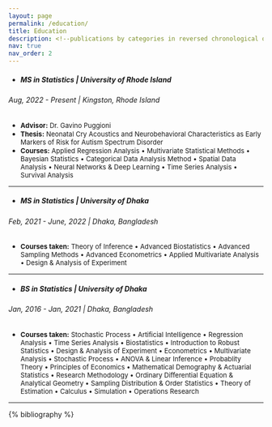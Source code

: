 ```yaml
---
layout: page
permalink: /education/
title: Education
description: <!--publications by categories in reversed chronological order. generated by jekyll-scholar.-->
nav: true
nav_order: 2
---
```


- ##### MS in Statistics | University of Rhode Island
###### Aug, 2022 - Present | Kingston, Rhode Island

   - <font size="2"><strong>Advisor:</strong> Dr. Gavino Puggioni</font> 
   - <font size="2"><strong>Thesis:</strong> Neonatal Cry Acoustics and Neurobehavioral Characteristics as Early Markers of Risk for Autism
Spectrum Disorder</font>
   - <font size="2"><strong>Courses:</strong> Applied Regression Analysis • Multivariate Statistical Methods • Bayesian Statistics •
Categorical Data Analysis Method • Spatial Data Analysis • Neural Networks & Deep Learning • Time
Series Analysis • Survival Analysis</font>   
   ---    

- ##### MS in Statistics | University of Dhaka
###### Feb, 2021 - June, 2022 | Dhaka, Bangladesh

   - <font size="2"><strong>Courses taken:</strong> Theory of Inference • Advanced Biostatistics • Advanced Sampling Methods • Advanced
Econometrics • Applied Multivariate Analysis • Design & Analysis of Experiment</font>
   ---

- ##### BS in Statistics | University of Dhaka
###### Jan, 2016 - Jan, 2021 | Dhaka, Bangladesh

   - <font size="2"><strong>Courses taken:</strong> Stochastic Process • Artificial Intelligence • Regression Analysis • Time Series
Analysis • Biostatistics • Introduction to Robust Statistics • Design & Analysis of Experiment • Econometrics
• Multivariate Analysis • Stochastic Process • ANOVA & Linear Inference • Probablity Theory • Principles of Economics • Mathematical Demography & Actuarial Statistics • Research Methodology • Ordinary Differential Equation & Analytical Geometry • Sampling Distribution & Order Statistics • Theory of Estimation • Calculus • Simulation • Operations Research</font> 
   ---

<!-- _pages/publications.md -->
<div class="publications">

{% bibliography %}

</div>
